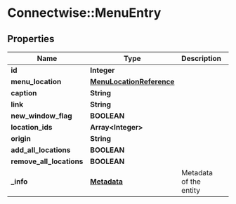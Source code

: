 # Connectwise::MenuEntry

## Properties
Name | Type | Description | Notes
------------ | ------------- | ------------- | -------------
**id** | **Integer** |  | [optional] 
**menu_location** | [**MenuLocationReference**](MenuLocationReference.md) |  | 
**caption** | **String** |  | 
**link** | **String** |  | 
**new_window_flag** | **BOOLEAN** |  | 
**location_ids** | **Array&lt;Integer&gt;** |  | [optional] 
**origin** | **String** |  | [optional] 
**add_all_locations** | **BOOLEAN** |  | [optional] 
**remove_all_locations** | **BOOLEAN** |  | [optional] 
**_info** | [**Metadata**](Metadata.md) | Metadata of the entity | [optional] 


